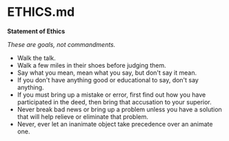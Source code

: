 # ETHICS.md
**Statement of Ethics**

_These are goals, not commandments._

* Walk the talk.
* Walk a few miles in their shoes before judging them.
* Say what you mean, mean what you say, but don't say it mean.
* If you don't have anything good or educational to say, don't say anything.
* If you must bring up a mistake or error, first find out how you have participated in the deed, then bring that accusation to your superior.
* Never break bad news or bring up a problem unless you have a solution that will help relieve or eliminate that problem.
* Never, ever let an inanimate object take precedence over an animate one.

